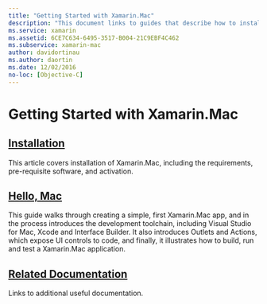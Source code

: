 ```yaml
---
title: "Getting Started with Xamarin.Mac"
description: "This document links to guides that describe how to install Xamarin.Mac and provide a walkthrough of how to build a sample Xamarin.Mac app."
ms.service: xamarin
ms.assetid: 6CE7C634-6495-3517-B004-21C9EBF4C462
ms.subservice: xamarin-mac
author: davidortinau
ms.author: daortin
ms.date: 12/02/2016
no-loc: [Objective-C]
---
```


# Getting Started with Xamarin.Mac

## [Installation](~/mac/get-started/installation.md)

This article covers installation of Xamarin.Mac, including the requirements, pre-requisite software, and activation.

## [Hello, Mac](~/mac/get-started/hello-mac.md)

This guide walks through creating a simple, first Xamarin.Mac app, and in the process introduces the development toolchain, including Visual Studio for Mac, Xcode and Interface Builder. It also introduces Outlets and Actions, which expose UI controls to code, and finally, it illustrates how to build, run and test a Xamarin.Mac application.

## [Related Documentation](~/mac/get-started/related.md)

Links to additional useful documentation.
